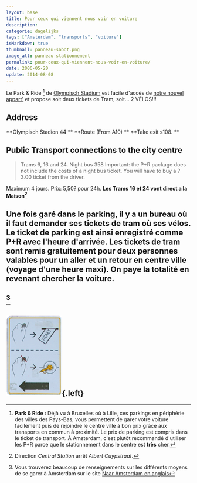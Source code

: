 ```yaml
---
layout: base
title: Pour ceux qui viennent nous voir en voiture
description: 
categorie: dagelijks
tags: ["Amsterdam", "transports", "voiture"]
isMarkdown: true
thumbnail: panneau-sabot.png
image_alt: panneau stationnement
permalink: pour-ceux-qui-viennent-nous-voir-en-voiture/
date: 2006-05-20
update: 2014-08-08
---
```




Le Park & Ride
[^1]
de [Olympisch Stadium](http://www.naaramsterdam.nl/live/main.asp?display_framework=garage&item_id=20&p_en_r=true) est facile d'accès de [notre nouvel appart'](/demenagement-en-photos) et propose soit deux tickets de Tram, soit... 2 VÉLOS!!!

## Address
**Olympisch Stadion 44  **
**Route (From A10)  **
**Take exit s108.  **

## Public Transport connections to the city centre
> 
> Trams 6, 16 and 24. Night bus 358
> Important: the P+R package does not include the costs of a night bus ticket. You will have to buy a ? 3.00 ticket from the driver.

Maximum 4 jours. Prix: 5,50? pour 24h.
**Les Trams 16 et 24 vont direct a la Maison[^2]**

Une fois garé dans le parking, il y a un bureau où il faut demander ses tickets de tram où ses vélos. Le ticket de parking est ainsi enregistré comme P+R avec l'heure d'arrivée. Les tickets de tram sont remis gratuitement pour deux personnes valables pour un aller **et** un retour en centre ville (voyage d'une heure maxi). On paye la totalité en revenant chercher la voiture.
----
[^3]
----
![panneau stationnement](panneau-sabot.png){.left}
---
[^1]: **Park & Ride :** Déjà vu à Bruxelles où à Lille, ces parkings en périphérie des villes des Pays-Bas, vous permettent de garer votre voiture facilement puis de rejoindre le centre ville à bon prix grâce aux transports en commun à proximité. Le prix de parking est compris dans le ticket de transport. À Amsterdam, c'est plutôt recommandé d'utiliser les P+R parce que le stationnement dans le centre est **très** cher.
[^2]: Direction *Central Station* arrêt *Albert Cuypstraat*.
[^3]:  Vous trouverez beaucoup de renseignements sur les différents moyens de se garer à Amsterdam sur le site [Naar Amsterdam en anglais](http://naarad04.asp4all.nl/engels/index.htm)
